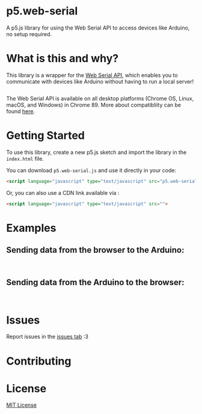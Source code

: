 # p5.web-serial
A p5.js library for using the Web Serial API to access devices like Arduino, no setup required.

# What is this and why?
This library is a wrapper for the [Web Serial API](https://web.dev/serial), which enables you to communicate with devices like Arduino without having to run a local server! 

![]()

The Web Serial API is available on all desktop platforms (Chrome OS, Linux, macOS, and Windows) in Chrome 89. More about compatibliity can be found [here](https://developer.mozilla.org/en-US/docs/Web/API/Web_Serial_API#browser_compatibility).

# Getting Started
To use this library, create a new p5.js sketch and import the library in the `index.html` file. 

You can download `p5.web-serial.js` and use it directly in your code:
```html
<script language="javascript" type="text/javascript" src="p5.web-serial.js">
```
Or, you can also use a CDN link available via []():
```html
<script language="javascript" type="text/javascript" src="">
```

# Examples
## Sending data from the browser to the Arduino:
```js

```
```cpp

```

## Sending data from the Arduino to the browser:
```js

```
```cpp

```

# Issues
Report issues in the [issues tab](https://github.com/ongzzzzzz/p5.web-serial/issues) :3

# Contributing

# License
[MIT License](https://github.com/ongzzzzzz/p5.web-serial/blob/main/LICENSE)



<!-- todo: 
check for support
polyfill -->